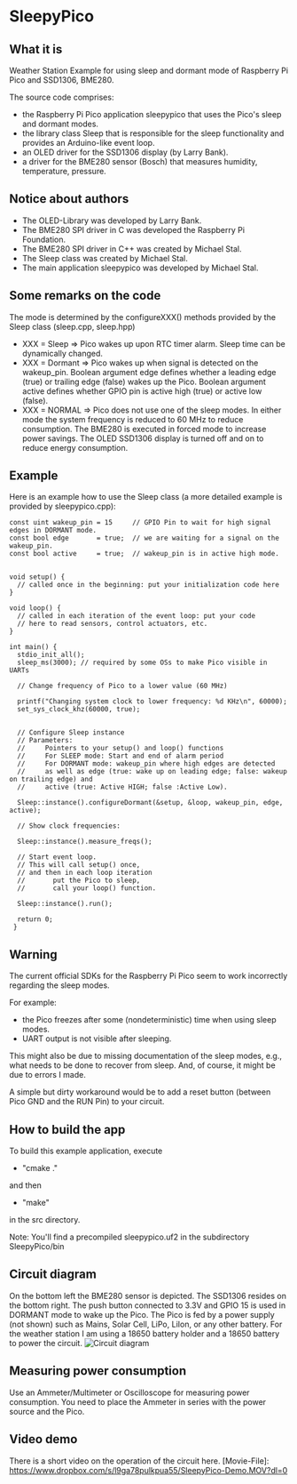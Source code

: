 # SleepyPico
## What it is
Weather Station Example for using sleep and dormant mode of Raspberry Pi Pico and SSD1306, BME280.

The source code comprises:
- the Raspberry Pi Pico application sleepypico that uses the Pico's sleep and dormant modes. 
- the library class Sleep that is responsible for the sleep functionality and provides an Arduino-like event loop.
- an OLED driver for the SSD1306 display (by Larry Bank).
- a driver for the BME280 sensor (Bosch) that measures humidity, temperature, pressure. 

## Notice about authors
- The OLED-Library was developed by Larry Bank.
- The BME280 SPI driver in C   was developed the Raspberry Pi Foundation.
- The BME280 SPI driver in C++ was created by Michael Stal.
- The Sleep class was created by Michael Stal.
- The main application sleepypico was developed by Michael Stal.

## Some remarks on the code
The mode is determined by the configureXXX() methods provided by the Sleep class (sleep.cpp, sleep.hpp)
- XXX = Sleep        => Pico wakes up upon RTC timer alarm.  Sleep time can be dynamically changed.
- XXX = Dormant      => Pico wakes up when signal is detected on the wakeup_pin.
                        Boolean argument edge defines whether a leading edge (true) or trailing edge (false) 
                        wakes up the Pico.
                        Boolean argument active defines whether GPIO pin is active high (true) or active low (false).
- XXX = NORMAL       => Pico does not use one of the sleep modes.
In either mode the system frequency is reduced to 60 MHz to reduce consumption.
The BME280 is executed in forced mode to increase power savings.
The OLED SSD1306 display is turned off and on to reduce energy consumption.

## Example
Here is an example how to use the Sleep class  (a more detailed example is provided by sleepypico.cpp):
    

    
    const uint wakeup_pin = 15     // GPIO Pin to wait for high signal edges in DORMANT mode.
    const bool edge       = true;  // we are waiting for a signal on the wakeup_pin.
    const bool active     = true;  // wakeup_pin is in active high mode.
   
    
    void setup() {
      // called once in the beginning: put your initialization code here
    }
    
    void loop() {
      // called in each iteration of the event loop: put your code
      // here to read sensors, control actuators, etc.
    }
    
    int main() {
      stdio_init_all();
      sleep_ms(3000); // required by some OSs to make Pico visible in UARTs
      
      // Change frequency of Pico to a lower value (60 MHz)
      
      printf("Changing system clock to lower frequency: %d KHz\n", 60000);
      set_sys_clock_khz(60000, true);
    
    
      // Configure Sleep instance
      // Parameters:
      //     Pointers to your setup() and loop() functions
      //     For SLEEP mode: Start and end of alarm period 
      //     For DORMANT mode: wakeup_pin where high edges are detected 
      //     as well as edge (true: wake up on leading edge; false: wakeup on trailing edge) and 
      //     active (true: Active HIGH; false :Active Low).
      
      Sleep::instance().configureDormant(&setup, &loop, wakeup_pin, edge, active);
                                  
      // Show clock frequencies:
      
      Sleep::instance().measure_freqs();
      
      // Start event loop.
      // This will call setup() once,
      // and then in each loop iteration
      //       put the Pico to sleep,
      //       call your loop() function.
      
      Sleep::instance().run(); 
      
      return 0;
     }


## Warning
The current official SDKs for the Raspberry Pi Pico seem to work incorrectly regarding the sleep modes. 

For example:
- the Pico freezes after some (nondeterministic) time when using sleep modes. 
- UART output is not visible after sleeping.

This might also be due to missing documentation of the sleep modes, e.g., what needs to be done to recover from sleep.
And, of course, it might be due to errors I made.

A simple but dirty workaround would be to add a reset button (between Pico GND and the RUN Pin) to your circuit.

  
## How to build the app
To build this example application, execute 

- "cmake ." 

and then 

- "make"

in the src directory.

Note: You'll find a precompiled sleepypico.uf2 in the subdirectory SleepyPico/bin

## Circuit diagram
On the bottom left the BME280 sensor is depicted. The SSD1306 resides on the bottom right.
The push button connected to 3.3V and GPIO 15 is used in DORMANT mode to wake up the Pico.
The Pico is fed by a power supply (not shown) such as Mains, Solar Cell, LiPo, LiIon, or any other battery. For the weather station I am using a 18650 battery holder and a 18650 battery to power the circuit. 
![Circuit diagram](https://github.com/ms1963/SleepyPico/blob/main/sleepypico_steckplatine.svg) 

## Measuring power consumption
Use an Ammeter/Multimeter or Oscilloscope for measuring power consumption. You need to place the Ammeter in series with the power source and the Pico. 

## Video demo
There is a short video on the operation of the circuit here. [Movie-File]: https://www.dropbox.com/s/l9ga78pulkpua55/SleepyPico-Demo.MOV?dl=0

